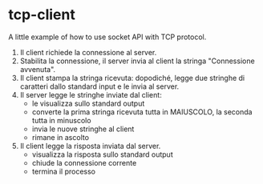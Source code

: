 # tcp-client
A little example of how to use socket API with TCP protocol.

1) Il client richiede la connessione al server.
2) Stabilita la connessione, il server invia al client la stringa "Connessione avvenuta".
3) Il client stampa la stringa ricevuta: dopodiché, legge due stringhe di caratteri dallo standard input e le invia al server.
4) Il server legge le stringhe inviate dal client:
    - le visualizza sullo standard output
    - converte la prima stringa ricevuta tutta in MAIUSCOLO, la seconda tutta in minuscolo
    - invia le nuove stringhe al client
    - rimane in ascolto
5) Il client legge la risposta inviata dal server.
    - visualizza la risposta sullo standard output
    - chiude la connessione corrente
    - termina il processo
